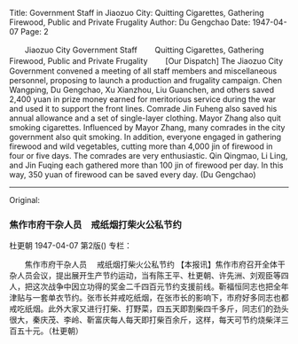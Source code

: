 Title: Government Staff in Jiaozuo City: Quitting Cigarettes, Gathering Firewood, Public and Private Frugality
Author: Du Gengchao
Date: 1947-04-07
Page: 2

　　Jiaozuo City Government Staff
　　Quitting Cigarettes, Gathering Firewood, Public and Private Frugality
　　[Our Dispatch] The Jiaozuo City Government convened a meeting of all staff members and miscellaneous personnel, proposing to launch a production and frugality campaign. Chen Wangping, Du Gengchao, Xu Xianzhou, Liu Guanchen, and others saved 2,400 yuan in prize money earned for meritorious service during the war and used it to support the front lines. Comrade Jin Fuheng also saved his annual allowance and a set of single-layer clothing. Mayor Zhang also quit smoking cigarettes. Influenced by Mayor Zhang, many comrades in the city government also quit smoking. In addition, everyone engaged in gathering firewood and wild vegetables, cutting more than 4,000 jin of firewood in four or five days. The comrades are very enthusiastic. Qin Qingmao, Li Ling, and Jin Fuqing each gathered more than 100 jin of firewood per day. In this way, 350 yuan of firewood can be saved every day. (Du Gengchao)



<hr /> 

Original: 


### 焦作市府干杂人员　戒纸烟打柴火公私节约
杜更朝
1947-04-07
第2版()
专栏：

　　焦作市府干杂人员
  　戒纸烟打柴火公私节约
    【本报讯】焦作市府召开全体干杂人员会议，提出展开生产节约运动，当有陈王平、杜更朝、许先洲、刘观臣等四人，把这次战争中因立功得的奖金二千四百元节约支援前线。靳福恒同志也把全年津贴与一套单衣节约。张市长并戒吃纸烟，在张市长的影响下，市府好多同志也都戒吃纸烟。此外大家又进行打柴、打野菜，四五天即割柴四千多斤，同志们的劲头很大，秦庆茂、李岭、靳富庆每人每天即打柴百余斤，这样，每天可节约烧柴洋三百五十元。（杜更朝）
